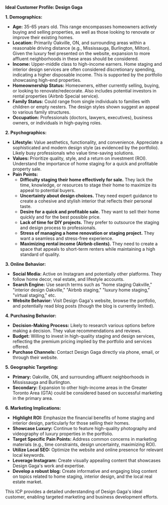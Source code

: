 **Ideal Customer Profile: Design Gaga**

**1. Demographics:**

* **Age:** 35-65 years old.  This range encompasses homeowners actively buying and selling properties, as well as those looking to renovate or improve their existing homes.
* **Location:** Primarily Oakville, ON, and surrounding areas within a reasonable driving distance (e.g., Mississauga, Burlington, Milton).  Given the luxury feel presented on the website, expansion to more affluent neighborhoods in these areas should be considered.
* **Income:**  Upper-middle class to high-income earners. Home staging and interior design services are often considered discretionary spending, indicating a higher disposable income.  This is supported by the portfolio showcasing high-end properties.
* **Homeownership Status:** Homeowners, either currently selling, buying, or looking to renovate/redecorate.  Also includes potential investors in rental properties (Airbnb Special service).
* **Family Status:** Could range from single individuals to families with children or empty nesters.  The design styles shown suggest an appeal to various family structures.
* **Occupation:** Professionals (doctors, lawyers, executives), business owners, or individuals in high-paying roles.


**2. Psychographics:**

* **Lifestyle:** Value aesthetics, functionality, and convenience. Appreciate a sophisticated and modern design style (as evidenced by the portfolio).  Likely busy professionals who value time-saving solutions.
* **Values:**  Prioritize quality, style, and a return on investment (ROI).  Understand the importance of home staging for a quick and profitable property sale.
* **Pain Points:**
    * **Difficulty staging their home effectively for sale.** They lack the time, knowledge, or resources to stage their home to maximize its appeal to potential buyers.
    * **Uncertainty about design choices.** They need expert guidance to create a cohesive and stylish interior that reflects their personal taste.
    * **Desire for a quick and profitable sale.** They want to sell their home quickly and for the best possible price.
    * **Lack of time for DIY projects.** They prefer to outsource the staging and design process to professionals.
    * **Stress of managing a home renovation or staging project.** They want a seamless and stress-free experience.
    * **Maximizing rental income (Airbnb clients).** They need to create a space that appeals to short-term renters while maintaining a high standard of quality.


**3. Online Behavior:**

* **Social Media:** Active on Instagram and potentially other platforms.  They follow home decor, real estate, and lifestyle accounts.
* **Search Engine:** Use search terms such as "home staging Oakville," "interior design Oakville," "Airbnb staging," "luxury home staging," "virtual staging," etc.
* **Website Behavior:** Visit Design Gaga's website, browse the portfolio, and potentially read blog posts (though the blog is currently limited).


**4. Purchasing Behavior:**

* **Decision-Making Process:**  Likely to research various options before making a decision.  They value recommendations and reviews.
* **Budget:** Willing to invest in high-quality staging and design services, reflecting the premium pricing implied by the portfolio and services offered.
* **Purchase Channels:**  Contact Design Gaga directly via phone, email, or through their website.


**5. Geographic Targeting:**

* **Primary:** Oakville, ON, and surrounding affluent neighborhoods in Mississauga and Burlington.
* **Secondary:** Expansion to other high-income areas in the Greater Toronto Area (GTA) could be considered based on successful marketing in the primary area.


**6.  Marketing Implications:**

* **Highlight ROI:** Emphasize the financial benefits of home staging and interior design, particularly for those selling their homes.
* **Showcase Luxury:** Continue to feature high-quality photography and videography of luxury properties in the portfolio.
* **Target Specific Pain Points:**  Address common concerns in marketing materials (e.g., time constraints, design uncertainty, maximizing ROI).
* **Utilize Local SEO:** Optimize the website and online presence for relevant local keywords.
* **Leverage Instagram:**  Create visually appealing content that showcases Design Gaga's work and expertise.
* **Develop a robust blog:** Create informative and engaging blog content on topics related to home staging, interior design, and the local real estate market.


This ICP provides a detailed understanding of Design Gaga's ideal customer, enabling targeted marketing and business development efforts.